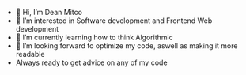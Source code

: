 - 👋 Hi, I’m Dean Mitco
- 👀 I’m interested in Software development and Frontend Web development
- 🌱 I’m currently learning how to think Algorithmic
- 💞️ I’m looking forward to optimize my code, aswell as making it more readable
- Always ready to get advice on any of my code

<!---
DeanMitco/DeanMitco is a ✨ special ✨ repository because its `README.md` (this file) appears on your GitHub profile.
You can click the Preview link to take a look at your changes.
--->
